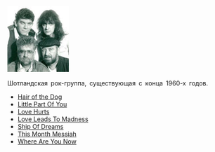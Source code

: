 ![](nazareth.jpg)

Шотландская рок-группа, существующая с конца 1960-х годов.

* [Hair of the Dog](Hair%20of%20the%20Dog)
* [Little Part Of You](Little%20Part%20Of%20You)
* [Love Hurts](Love%20Hurts)
* [Love Leads To Madness](Love%20Leads%20To%20Madness)
* [Ship Of Dreams](Ship%20Of%20Dreams)
* [This Month Messiah](This%20Month%20Messiah)
* [Where Are You Now](Where%20Are%20You%20Now)